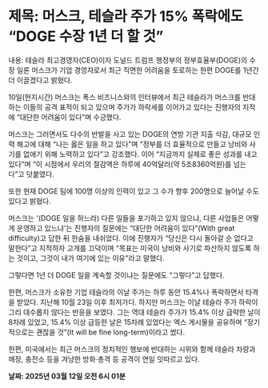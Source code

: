 # **제목: 머스크, 테슬라 주가 15% 폭락에도 “DOGE 수장 1년 더 할 것”**

  내용: 테슬라 최고경영자(CEO)이자 도널드 트럼프 행정부의 정부효율부(DOGE)의 수장 일론 머스크가 기업 경영자로서 최근 직면한 어려움을 토로하는 한편 DOGE를 1년간 더 이끌겠다고 밝혔다.

10일(현지시간) 머스크는 폭스 비즈니스와의 인터뷰에서 최근 테슬라가 머스크를 반대하는 이들의 공격 표적이 되고 있으며 주가가 하락세를 이어가고 있다는 진행자의 지적에 “대단한 어려움이 있다”며 수긍했다.

머스크는 그러면서도 다수의 반발을 사고 있는 DOGE의 연방 기관 지출 삭감, 대규모 인력 해고에 대해 “나는 옳은 일을 하고 있다”며 “정부를 더 효율적으로 만들고 낭비와 사기를 없애기 위해 노력하고 있다”고 강조했다. 이어 “지금까지 실제로 좋은 성과를 내고 있다”며 “이 시점에서 우리의 절감액은 하루에 40억달러(약 5조8360억원)를 넘는다”고 덧붙였다.

또한 현재 DOGE 팀에 100명 이상의 인력이 있고 그 수가 향후 200명으로 늘어날 수도 있다고 밝혔다.

머스크는 '(DOGE 일을 하느라) 다른 일들을 포기하고 있지 않으냐, 다른 사업들은 어떻게 운영하고 있느냐'는 진행자의 질문에는 “대단한 어려움이 있다”(With great difficulty)고 답한 뒤 한숨을 내쉬었다. 이에 진행자가 “당신은 다시 돌아갈 순 없다고 말한다”고 지적하자 고개를 끄덕이며 “목표는 미국이 낭비와 사기로 파산하지 않도록 하는 것이고, 그것이 내가 여기에 있는 이유”라고 말했다.

그렇다면 1년 더 DOGE 일을 계속할 것이냐는 질문에도 “그렇다”고 답했다.

한편, 머스크가 소유한 기업 테슬라의 이날 주가는 하루 동안 15.4%나 폭락하면서 타격을 받았다. 지난해 10월 23일 이후 최저가다. 하지만 머스크는 이날 테슬라 주가 하락이 그리 대수롭지 않다는 반응을 보였다. 그는 역대 테슬라 주가가 15.4% 이상 급락한 날이 8차례 있었고, 15.4% 이상 급등한 날은 15차례 있었다는 엑스 게시물을 공유하며 “장기적으로는 괜찮을 것”(It will be fine long-term)이라고 썼다.

한편, 미국에서는 최근 머스크의 정치적인 행보에 반대하는 시위와 함께 테슬라 차량과 매장, 충전소 등을 겨냥한 방화·총격 등 공격이 연일 잇따르고 있다.

  **날짜: 2025년 03월 12일 오전 6시 01분**